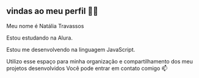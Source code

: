 ##  vindas ao meu perfil 💙💙
Meu nome é Natália Travassos

Estou estudando na Alura.

Estou me desenvolvendo na linguagem JavaScript.

Utilizo esse espaço para minha organização e compartilhamento dos meu projetos desenvolvidos
Você pode entrar em contato comigo 📫


<!--
**naahtravassos/naahtravassos** is a ✨ _special_ ✨ repository because its `README.md` (this file) appears on your GitHub profile.

Here are some ideas to get you started:

- 🔭 I’m currently working on ...
- 🌱 I’m currently learning ...
- 👯 I’m looking to collaborate on ...
- 🤔 I’m looking for help with ...
- 💬 Ask me about ...
- 📫 How to reach me: ...
- 😄 Pronouns: ...
- ⚡ Fun fact: ...
-->
